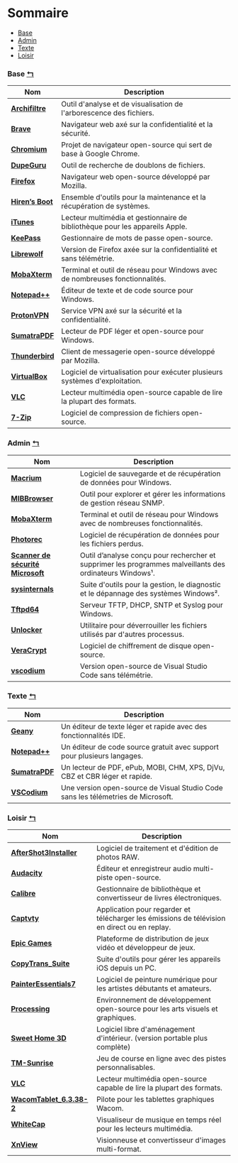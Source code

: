 # Sommaire
- [Base](#base-)
- [Admin](#admin-)
- [Texte](#texte-)
- [Loisir](#loisir-)

### Base [↰](#sommaire)
| Nom                                                                        | Description                                                                 |
|----------------------------------------------------------------------------|-----------------------------------------------------------------------------|
| [**Archifiltre**](https://archifiltre.fabrique.social.gouv.fr/)            | Outil d'analyse et de visualisation de l'arborescence des fichiers.         |
| [**Brave**](https://brave.com/fr/download/)                                | Navigateur web axé sur la confidentialité et la sécurité.                   |
| [**Chromium**](https://chromium.woolyss.com/)                              | Projet de navigateur open-source qui sert de base à Google Chrome.          |
| [**DupeGuru**](https://dupeguru.voltaicideas.net/)                         | Outil de recherche de doublons de fichiers.                                 |
| [**Firefox**](https://www.mozilla.org/fr/firefox/all/)                     | Navigateur web open-source développé par Mozilla.                           |
| [**Hiren’s Boot**](https://www.hirensbootcd.org/download/)                 | Ensemble d'outils pour la maintenance et la récupération de systèmes.       |
| [**iTunes**](https://www.apple.com/itunes/download/win64)                  | Lecteur multimédia et gestionnaire de bibliothèque pour les appareils Apple.|
| [**KeePass**](https://keepass.info/download.html)                          | Gestionnaire de mots de passe open-source.                                  |
| [**Librewolf**](https://librewolf.net/installation/)                       | Version de Firefox axée sur la confidentialité et sans télémétrie.          |
| [**MobaXterm**](https://mobaxterm.mobatek.net/download.html)               | Terminal et outil de réseau pour Windows avec de nombreuses fonctionnalités.|
| [**Notepad++**](https://notepad-plus-plus.org/downloads/)                  | Éditeur de texte et de code source pour Windows.                            |
| [**ProtonVPN**](https://protonvpn.com/download)                            | Service VPN axé sur la sécurité et la confidentialité.                      |
| [**SumatraPDF**](https://www.sumatrapdfreader.org/download-free-pdf-viewer)| Lecteur de PDF léger et open-source pour Windows.                           |
| [**Thunderbird**](https://www.thunderbird.net/fr/download/)                | Client de messagerie open-source développé par Mozilla.                     |
| [**VirtualBox**](https://www.virtualbox.org/wiki/Downloads)                | Logiciel de virtualisation pour exécuter plusieurs systèmes d'exploitation. |
| [**VLC**](https://www.videolan.org/vlc/index.fr.html)                      | Lecteur multimédia open-source capable de lire la plupart des formats.      |
| [**7-Zip**](https://www.7-zip.org/download.html)                           | Logiciel de compression de fichiers open-source.                            |

### Admin [↰](#sommaire)
| Nom                                                                                                                                                    | Description                                                                                              |
|--------------------------------------------------------------------------------------------------------------------------------------------------------|----------------------------------------------------------------------------------------------------------|
| [**Macrium**](https://www.macrium.com/reflectfree)                                                                                                     | Logiciel de sauvegarde et de récupération de données pour Windows.                                       |
| [**MIBBrowser**](https://www.ireasoning.com/download.shtml)                                                                                            | Outil pour explorer et gérer les informations de gestion réseau SNMP.                                    |
| [**MobaXterm**](https://mobaxterm.mobatek.net/download.html)                                                                                           | Terminal et outil de réseau pour Windows avec de nombreuses fonctionnalités.                             |
| [**Photorec**](https://www.cgsecurity.org/wiki/TestDisk_Download)                                                                                      | Logiciel de récupération de données pour les fichiers perdus.                                            |
| [**Scanner de sécurité Microsoft**](https://learn.microsoft.com/fr-fr/microsoft-365/security/intelligence/safety-scanner-download?view=o365-worldwide) | Outil d’analyse conçu pour rechercher et supprimer les programmes malveillants des ordinateurs Windows¹. |
| [**sysinternals**](\\live.sysinternals.com\tools)                                                                                                      | Suite d'outils pour la gestion, le diagnostic et le dépannage des systèmes Windows².                     |
| [**Tftpd64**](https://bitbucket.org/phjounin/tftpd64/downloads/)                                                                                       | Serveur TFTP, DHCP, SNTP et Syslog pour Windows.                                                         |
| [**Unlocker**](http://www.emptyloop.com/unlocker/)                                                                                                     | Utilitaire pour déverrouiller les fichiers utilisés par d'autres processus.                              |
| [**VeraCrypt**](https://www.veracrypt.fr/en/Downloads.html)                                                                                            | Logiciel de chiffrement de disque open-source.                                                           |
| [**vscodium**](https://github.com/VSCodium/vscodium/releases)                                                                                          | Version open-source de Visual Studio Code sans télémétrie.                                               |
### Texte [↰](#sommaire)
| Nom                                                                         | Description                                                                      |
|-----------------------------------------------------------------------------|----------------------------------------------------------------------------------|
| [**Geany**](https://www.geany.org/download/releases/)                       | Un éditeur de texte léger et rapide avec des fonctionnalités IDE.                |
| [**Notepad++**](https://notepad-plus-plus.org/downloads/)                   | Un éditeur de code source gratuit avec support pour plusieurs langages.          |
| [**SumatraPDF**](https://www.sumatrapdfreader.org/download-free-pdf-viewer) | Un lecteur de PDF, ePub, MOBI, CHM, XPS, DjVu, CBZ et CBR léger et rapide.       |
| [**VSCodium**](https://github.com/VSCodium/vscodium/releases)               | Une version open-source de Visual Studio Code sans les télémetries de Microsoft. |

### Loisir [↰](#sommaire)
| Nom                                                                                     | Description                                                                                  |
|-----------------------------------------------------------------------------------------|----------------------------------------------------------------------------------------------|
| [**AfterShot3Installer**](https://www.aftershotpro.com/en/)                             | Logiciel de traitement et d'édition de photos RAW.                                           |
| [**Audacity**](https://www.audacityteam.org/download/windows/)                          | Éditeur et enregistreur audio multi-piste open-source.                                       |
| [**Calibre**](https://calibre-ebook.com/fr/download_windows)                            | Gestionnaire de bibliothèque et convertisseur de livres électroniques.                       |
| [**Captvty**](https://captvty.fr/)                                                      | Application pour regarder et télécharger les émissions de télévision en direct ou en replay. |
| [**Epic Games**](https://store.epicgames.com/fr/download)                               | Plateforme de distribution de jeux vidéo et développeur de jeux.                             |
| [**CopyTrans_Suite**](https://fr.copytrans.net/download/)                               | Suite d'outils pour gérer les appareils iOS depuis un PC.                                    |
| [**PainterEssentials7**](https://www.painterartist.com/en/product/painter-essentials/)  | Logiciel de peinture numérique pour les artistes débutants et amateurs.                      |
| [**Processing**](https://processing.org/download/)                                      | Environnement de développement open-source pour les arts visuels et graphiques.              |
| [**Sweet Home 3D**](https://sweethome3d.com/fr/download.jsp)                            | Logiciel libre d'aménagement d'intérieur. (version portable plus complète)                   |
| [**TM-Sunrise**](https://archive.org/details/TMSunrise)                                 | Jeu de course en ligne avec des pistes personnalisables.                                     |
| [**VLC**](https://www.videolan.org/vlc/download-windows.html)                           | Lecteur multimédia open-source capable de lire la plupart des formats.                       |
| [**WacomTablet_6.3.38-2**](https://www.wacom.com/fr-fr/support/product-support/drivers) | Pilote pour les tablettes graphiques Wacom.                                                  |
| [**WhiteCap**](https://www.soundspectrum.com/whitecap/)                                 | Visualiseur de musique en temps réel pour les lecteurs multimédia.                           |
| [**XnView**](https://www.xnview.com/fr/xnview/)                                         | Visionneuse et convertisseur d'images multi-format.                                          |

